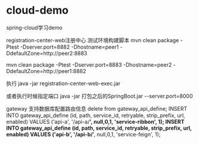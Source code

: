 # cloud-demo
spring-cloud学习demo



registration-center-web注册中心
测试环境构建脚本
mvn clean package  -Ptest -Dserver.port=8882 -Dhostname=peer1 -DdefaultZone=http://peer2:8883

mvn clean package  -Ptest -Dserver.port=8883 -Dhostname=peer2 -DdefaultZone=http://peer1:8882


执行
java -jar registration-center-web-exec.jar

或者执行时候指定端口  java -jar 打包之后的SpringBoot.jar  --server.port=8000


gateway 支持数据库配置路由信息
delete from gateway_api_define;
INSERT INTO gateway_api_define (id, path, service_id, retryable, strip_prefix, url, enabled) VALUES ('api-a', '/api-a/**', null,0,1, 'service-ribbon', 1);
INSERT INTO gateway_api_define (id, path, service_id, retryable, strip_prefix, url, enabled) VALUES ('api-b', '/api-b/**', null,0,1, 'service-feign', 1);





